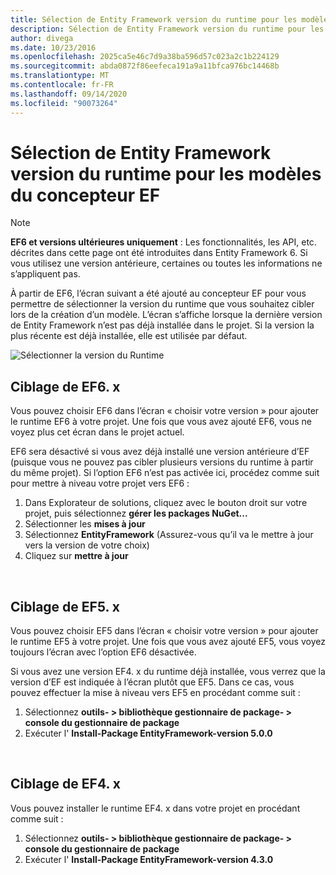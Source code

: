 ```yaml
---
title: Sélection de Entity Framework version du runtime pour les modèles du concepteur EF-EF6
description: Sélection de Entity Framework version du runtime pour les modèles du concepteur EF dans Entity Framework 6
author: divega
ms.date: 10/23/2016
ms.openlocfilehash: 2025ca5e46c7d9a38ba596d57c023a2c1b224129
ms.sourcegitcommit: abda0872f86eefeca191a9a11bfca976bc14468b
ms.translationtype: MT
ms.contentlocale: fr-FR
ms.lasthandoff: 09/14/2020
ms.locfileid: "90073264"
---
```

# <a name="selecting-entity-framework-runtime-version-for-ef-designer-models"></a>Sélection de Entity Framework version du runtime pour les modèles du concepteur EF
> [!NOTE]
> **EF6 et versions ultérieures uniquement** : Les fonctionnalités, les API, etc. décrites dans cette page ont été introduites dans Entity Framework 6. Si vous utilisez une version antérieure, certaines ou toutes les informations ne s’appliquent pas.

À partir de EF6, l’écran suivant a été ajouté au concepteur EF pour vous permettre de sélectionner la version du runtime que vous souhaitez cibler lors de la création d’un modèle. L’écran s’affiche lorsque la dernière version de Entity Framework n’est pas déjà installée dans le projet. Si la version la plus récente est déjà installée, elle est utilisée par défaut.

![Sélectionner la version du Runtime](~/ef6/media/screen.png)

## <a name="targeting-ef6x"></a>Ciblage de EF6. x

Vous pouvez choisir EF6 dans l’écran « choisir votre version » pour ajouter le runtime EF6 à votre projet. Une fois que vous avez ajouté EF6, vous ne voyez plus cet écran dans le projet actuel.

EF6 sera désactivé si vous avez déjà installé une version antérieure d’EF (puisque vous ne pouvez pas cibler plusieurs versions du runtime à partir du même projet). Si l’option EF6 n’est pas activée ici, procédez comme suit pour mettre à niveau votre projet vers EF6 :

1.  Dans Explorateur de solutions, cliquez avec le bouton droit sur votre projet, puis sélectionnez **gérer les packages NuGet...**
2.  Sélectionner les **mises à jour**
3.  Sélectionnez **EntityFramework** (Assurez-vous qu’il va le mettre à jour vers la version de votre choix)
4.  Cliquez sur **mettre à jour**

 

## <a name="targeting-ef5x"></a>Ciblage de EF5. x

Vous pouvez choisir EF5 dans l’écran « choisir votre version » pour ajouter le runtime EF5 à votre projet. Une fois que vous avez ajouté EF5, vous voyez toujours l’écran avec l’option EF6 désactivée.

Si vous avez une version EF4. x du runtime déjà installée, vous verrez que la version d’EF est indiquée à l’écran plutôt que EF5. Dans ce cas, vous pouvez effectuer la mise à niveau vers EF5 en procédant comme suit :

1.  Sélectionnez **outils- &gt; bibliothèque gestionnaire de package- &gt; console du gestionnaire de package**
2.  Exécuter l' **Install-Package EntityFramework-version 5.0.0**

 

## <a name="targeting-ef4x"></a>Ciblage de EF4. x

Vous pouvez installer le runtime EF4. x dans votre projet en procédant comme suit :

1.  Sélectionnez **outils- &gt; bibliothèque gestionnaire de package- &gt; console du gestionnaire de package**
2.  Exécuter l' **Install-Package EntityFramework-version 4.3.0**
